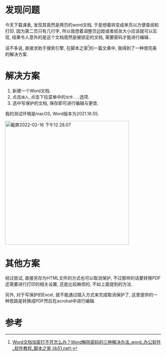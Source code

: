 #  发现问题



今天下载课表, 发现其竟然是两页的word文档, 于是想着转变成单页以方便查阅和打印, 因为第二页只有几行字, 所以我想着调整页边距或者纸张大小应该就可以实现, 结果令人意外的是这个文档竟然是被锁定的文档, 需要密码才能进行编辑.. 



话不多说, 直接求助于搜索引擎, 在脚本之家[^1]的一篇文章中, 我得到了一种很完美的解决方案. 



# 解决方案

1.   新建一个Word文档.
2.   点击`插入`, 点击下拉菜单中的`文件...`选项.
3.   选中写保护的文档, 保存即可进行编辑与更改.

我的测试环境是macOS, Word版本为2021.16.55. 

<img src="https://s2.loli.net/2022/02/16/zbasnQkEVRrZTjO.png" alt="截屏2022-02-16 下午12.28.07" width=400px />

# 其他方案

经过尝试, 直接另存为HTML文件的方式也可以取消保护, 不过那样的话要转换PDF还需要进行打印的相关设置, 还是比较麻烦的, 不如上面提到的方法. 

另外, 对于写保护的Excel, 就不能通过插入方式来完成取消保护了, 这里提供的一种思路是转换成PDF然后在acrobat中进行编辑.

# 参考

[^1]:[Word文档加密打不开怎么办？Word解除密码的三种解决办法_word_办公软件_软件教程_脚本之家 (jb51.net)](https://www.jb51.net/office/word/328147.html);